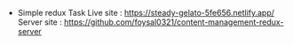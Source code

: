 * Simple redux Task
  Live site : https://steady-gelato-5fe656.netlify.app/
  Server site : https://github.com/foysal0321/content-management-redux-server
